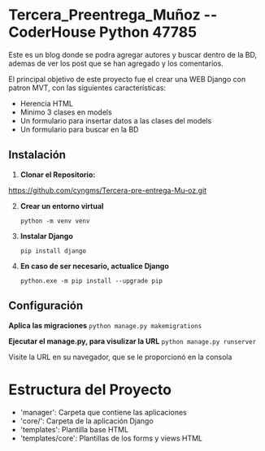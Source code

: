 # Tercera_Preentrega_Muñoz -- CoderHouse Python 47785

Este es un blog donde se podra agregar autores y buscar dentro de la BD, ademas de ver los post que se han agregado y los comentarios. 

El principal objetivo de este proyecto fue el crear una WEB Django con patron MVT, con las siguientes características:
* Herencia HTML
* Minimo 3 clases en models
* Un formulario para insertar datos a las clases del models
* Un formulario para buscar en la BD

## Instalación
1. **Clonar el Repositorio:**

https://github.com/cyngms/Tercera-pre-entrega-Mu-oz.git

2. **Crear un entorno virtual**
    
   `python -m venv venv`

3. **Instalar Django**

    `pip install django`
4. **En caso de ser necesario, actualice Django**

    `python.exe -m pip install --upgrade pip`

## Configuración
**Aplica las migraciones**
    `python manage.py makemigrations`

**Ejecutar el manage.py, para visulizar la URL** 
    `python manage.py runserver`

Visite la URL en su navegador, que se le proporcionó en la consola

# Estructura del Proyecto

* 'manager': Carpeta que contiene las aplicaciones 
* 'core/': Carpeta de la aplicación Django
* 'templates': Plantilla base HTML
* 'templates/core': Plantillas de los forms y views HTML 
